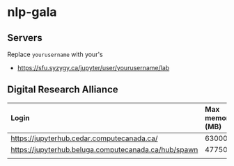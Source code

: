 # nlp-gala



## Servers

Replace ```yourusername``` with your's
- https://sfu.syzygy.ca/jupyter/user/yourusername/lab



## Digital Research Alliance 

| Login | Max memory (MB) |
| :-- | :-- |
| https://jupyterhub.cedar.computecanada.ca/ |  63000 |
| https://jupyterhub.beluga.computecanada.ca/hub/spawn | 47750 |
|||
